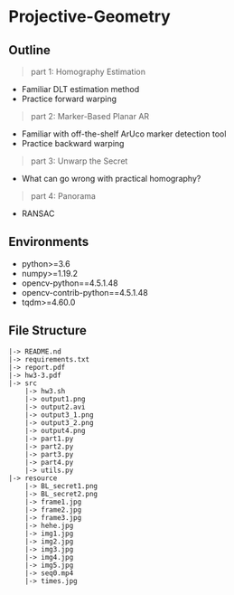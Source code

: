 # Projective-Geometry

## Outline

> part 1: Homography Estimation

- Familiar DLT estimation method
- Practice forward warping

> part 2: Marker-Based Planar AR

- Familiar with off-the-shelf ArUco marker detection tool
- Practice backward warping

> part 3: Unwarp the Secret

- What can go wrong with practical homography?

> part 4: Panorama

- RANSAC

## Environments

- python>=3.6
- numpy>=1.19.2
- opencv-python==4.5.1.48
- opencv-contrib-python==4.5.1.48
- tqdm>=4.60.0

## File Structure

    |-> README.nd
    |-> requirements.txt
    |-> report.pdf
    |-> hw3-3.pdf
    |-> src
        |-> hw3.sh
        |-> output1.png
        |-> output2.avi
        |-> output3_1.png
        |-> output3_2.png
        |-> output4.png
        |-> part1.py
        |-> part2.py
        |-> part3.py
        |-> part4.py
        |-> utils.py
    |-> resource 
        |-> BL_secret1.png
        |-> BL_secret2.png
        |-> frame1.jpg
        |-> frame2.jpg
        |-> frame3.jpg
        |-> hehe.jpg
        |-> img1.jpg
        |-> img2.jpg
        |-> img3.jpg
        |-> img4.jpg
        |-> img5.jpg
        |-> seq0.mp4
        |-> times.jpg